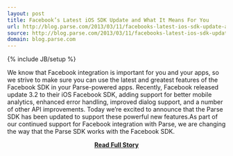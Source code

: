 ```yaml
---
layout: post
title: Facebook’s Latest iOS SDK Update and What It Means For You
url: http://blog.parse.com/2013/03/11/facebooks-latest-ios-sdk-update-and-what-it-means-for-you/
source: http://blog.parse.com/2013/03/11/facebooks-latest-ios-sdk-update-and-what-it-means-for-you/
domain: blog.parse.com
---
```

{% include JB/setup %}<p>We know that Facebook integration is important for you and your apps, so we strive to make sure you can use the latest and greatest features of the Facebook SDK in your Parse-powered apps. Recently, Facebook released update 3.2 to their iOS Facebook SDK, adding support for better mobile analytics, enhanced error handling, improved dialog support, and a number of other API improvements. Today we’re excited to announce that the Parse SDK has been updated to support these powerful new features.As part of our continued support for Facebook integration with Parse, we are changing the way that the Parse SDK works with the Facebook SDK.</p>
<center><p><a href="http://blog.parse.com/2013/03/11/facebooks-latest-ios-sdk-update-and-what-it-means-for-you/" style='padding:25px; font-sze:18px; font-weight: bold;'>Read Full Story</a></p></center>
